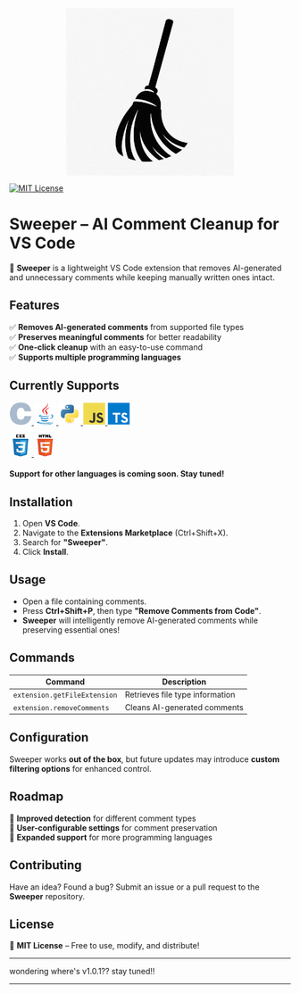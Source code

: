 <img src="src/extension.jpg" alt="Sweeper" width="300" height="300" style="display: block; margin: 0 auto;">

[![MIT License](https://img.shields.io/badge/License-MIT-green.svg)](https://choosealicense.com/licenses/mit/) 

# **Sweeper – AI Comment Cleanup for VS Code**  

🚀 **Sweeper** is a lightweight VS Code extension that removes AI-generated and unnecessary comments while keeping manually written ones intact.  

## **Features**  
✅ **Removes AI-generated comments** from supported file types  
✅ **Preserves meaningful comments** for better readability  
✅ **One-click cleanup** with an easy-to-use command  
✅ **Supports multiple programming languages**

## Currently Supports

<p align="left"> <a href="https://www.cprogramming.com/" target="_blank" rel="noreferrer"> <img src="https://raw.githubusercontent.com/devicons/devicon/master/icons/c/c-original.svg" alt="c" width="40" height="40"/> </a> 
<a href="https://www.java.com" target="_blank" rel="noreferrer"> <img src="https://raw.githubusercontent.com/devicons/devicon/master/icons/java/java-original.svg" alt="java" width="40" height="40"/> </a>
<a href="https://www.python.org" target="_blank" rel="noreferrer">   <img src="https://raw.githubusercontent.com/devicons/devicon/master/icons/python/python-original.svg" alt="python" width="40" height="40"/> </a>
<a href="https://developer.mozilla.org/en-US/docs/Web/JavaScript" target="_blank" rel="noreferrer"> <img src="https://raw.githubusercontent.com/devicons/devicon/master/icons/javascript/javascript-original.svg" alt="javascript" width="40" height="40"/> </a> 
<a href="https://www.typescriptlang.org/" target="_blank" rel="noreferrer"><img src="https://raw.githubusercontent.com/devicons/devicon/master/icons/typescript/typescript-original.svg" alt="typescript" width="40" height="40"/> </a> </p>
<p align="left"> <a href="https://www.w3schools.com/css/" target="_blank" rel="noreferrer"> <img src="https://raw.githubusercontent.com/devicons/devicon/master/icons/css3/css3-original-wordmark.svg" alt="css3" width="40" height="40"/> </a> <a href="https://www.w3.org/html/" target="_blank" rel="noreferrer"> <img src="https://raw.githubusercontent.com/devicons/devicon/master/icons/html5/html5-original-wordmark.svg" alt="html5" width="40" height="40"/> </a>

#### Support for other languages is coming soon. Stay tuned! 

## **Installation**  
1. Open **VS Code**.  
2. Navigate to the **Extensions Marketplace** (Ctrl+Shift+X).  
3. Search for **"Sweeper"**.  
4. Click **Install**.  

## **Usage**  
- Open a file containing comments.  
- Press **Ctrl+Shift+P**, then type **"Remove Comments from Code"**.  
- **Sweeper** will intelligently remove AI-generated comments while preserving essential ones!  

## **Commands**  
| Command                   | Description                     |  
|---------------------------|---------------------------------|  
| `extension.getFileExtension` | Retrieves file type information |  
| `extension.removeComments`   | Cleans AI-generated comments   |  

## **Configuration**  
Sweeper works **out of the box**, but future updates may introduce **custom filtering options** for enhanced control.  

## **Roadmap**  
🔹 **Improved detection** for different comment types  
🔹 **User-configurable settings** for comment preservation  
🔹 **Expanded support** for more programming languages  

## **Contributing**  
Have an idea? Found a bug? Submit an issue or a pull request to the **Sweeper** repository. 

## **License**  
📝 **MIT License** – Free to use, modify, and distribute!  

---

<p>wondering where's v1.0.1?? stay tuned!!</p>

---
